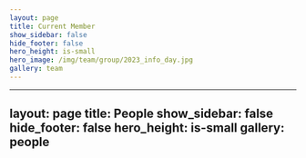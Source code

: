 ```yaml
---
layout: page
title: Current Member
show_sidebar: false
hide_footer: false
hero_height: is-small
hero_image: /img/team/group/2023_info_day.jpg
gallery: team
---
```



---
layout: page
title: People
show_sidebar: false
hide_footer: false
hero_height: is-small
gallery: people
---
